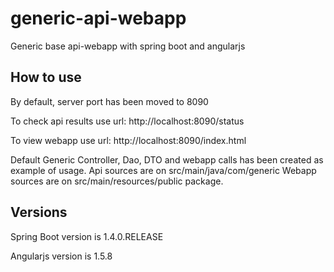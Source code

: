 # generic-api-webapp
Generic base api-webapp with spring boot and angularjs

## How to use

By default, server port has been moved to 8090

To check api results use url:
http://localhost:8090/status

To view webapp use url:
http://localhost:8090/index.html

Default Generic Controller, Dao, DTO and webapp calls has been created as example of usage.
Api sources are on src/main/java/com/generic
Webapp sources are on src/main/resources/public package.

## Versions

Spring Boot version is 1.4.0.RELEASE

Angularjs version is 1.5.8
